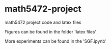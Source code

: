 # math5472-project
math5472 project code and latex files

Figures can be found in the folder 'latex files'

More experiments can be found in the 'SGF.ipynb'

